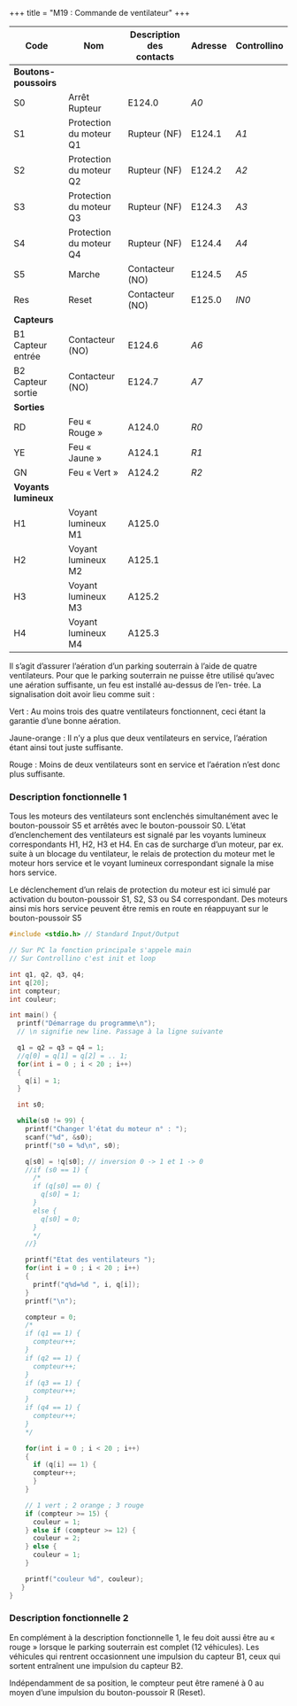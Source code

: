 +++
title = "M19 : Commande de ventilateur"
+++

Code|Nom|Description des contacts|Adresse|Controllino
|---|---|---|---|---|
|**Boutons-poussoirs**|||
S0 | Arrêt Rupteur           | E124.0|*A0*
S1 | Protection du moteur Q1 | Rupteur (NF) | E124.1|*A1*
S2 | Protection du moteur Q2 | Rupteur (NF) | E124.2|*A2*
S3 | Protection du moteur Q3 | Rupteur (NF) | E124.3|*A3*
S4 | Protection du moteur Q4 | Rupteur (NF) | E124.4|*A4*
S5 | Marche         | Contacteur (NO) | E124.5|*A5*
Res| Reset | Contacteur (NO) | E125.0|*IN0*
|**Capteurs**|||
B1 Capteur entrée | Contacteur (NO) | E124.6|*A6*
B2 Capteur sortie | Contacteur (NO) | E124.7|*A7*
|**Sorties**|||
RD| Feu « Rouge » | A124.0 |*R0*
YE| Feu « Jaune » | A124.1 |*R1*
GN| Feu « Vert » | A124.2  |*R2*
|**Voyants lumineux**|||
H1| Voyant lumineux M1| A125.0|
H2| Voyant lumineux M2| A125.1|
H3| Voyant lumineux M3| A125.2|
H4| Voyant lumineux M4| A125.3|

Il s’agit d’assurer l’aération d’un parking souterrain à l’aide de quatre ventilateurs. Pour que le parking
souterrain ne puisse être utilisé qu’avec une aération suffisante, un feu est installé au-dessus de l’en-
trée. La signalisation doit avoir lieu comme suit :

Vert : Au moins trois des quatre ventilateurs fonctionnent, ceci étant la garantie d’une bonne aération.

Jaune-orange : Il n’y a plus que deux ventilateurs en service, l’aération étant ainsi tout juste suffisante.

Rouge : Moins de deux ventilateurs sont en service et l’aération n’est donc plus suffisante.

### Description fonctionnelle 1

Tous les moteurs des ventilateurs sont enclenchés simultanément avec le bouton-poussoir S5 et arrêtés avec le bouton-poussoir S0. L’état d’enclenchement des ventilateurs est signalé par les voyants lumineux correspondants H1, H2, H3 et H4. En cas de surcharge d’un moteur, par ex. suite à un blocage du ventilateur, le relais de protection du moteur met le moteur hors service et le voyant lumineux correspondant signale la mise hors service.

Le déclenchement d’un relais de protection du moteur est ici simulé par activation du bouton-poussoir S1, S2, S3 ou S4 correspondant. Des moteurs ainsi mis hors service peuvent être remis en route en réappuyant sur le bouton-poussoir S5

```c
#include <stdio.h> // Standard Input/Output

// Sur PC la fonction principale s'appele main
// Sur Controllino c'est init et loop

int q1, q2, q3, q4;
int q[20];
int compteur;
int couleur;

int main() {
  printf("Démarrage du programme\n");
  // \n signifie new line. Passage à la ligne suivante

  q1 = q2 = q3 = q4 = 1;
  //q[0] = q[1] = q[2] = .. 1;
  for(int i = 0 ; i < 20 ; i++)
  {
    q[i] = 1;
  }

  int s0;

  while(s0 != 99) {
    printf("Changer l'état du moteur n° : ");
    scanf("%d", &s0);
    printf("s0 = %d\n", s0);

    q[s0] = !q[s0]; // inversion 0 -> 1 et 1 -> 0
    //if (s0 == 1) {
      /*
      if (q[s0] == 0) {
        q[s0] = 1;
      }
      else {
        q[s0] = 0;
      }
      */
    //}

    printf("Etat des ventilateurs ");
    for(int i = 0 ; i < 20 ; i++)
    {
      printf("q%d=%d ", i, q[i]);
    }
    printf("\n");

    compteur = 0;
    /*
    if (q1 == 1) {
      compteur++;
    }
    if (q2 == 1) {
      compteur++;
    }
    if (q3 == 1) {
      compteur++;
    }
    if (q4 == 1) {
      compteur++;
    }
    */

    for(int i = 0 ; i < 20 ; i++)
    {
      if (q[i] == 1) {
      compteur++;
      }
    }

    // 1 vert ; 2 orange ; 3 rouge
    if (compteur >= 15) {
      couleur = 1;
    } else if (compteur >= 12) {
      couleur = 2;
    } else {
      couleur = 1;
    }

    printf("couleur %d", couleur);
   }
}
```


### Description fonctionnelle 2

En complément à la description fonctionnelle 1, le feu doit aussi être au « rouge » lorsque le parking souterrain est complet (12 véhicules). Les véhicules qui rentrent occasionnent une impulsion du capteur B1, ceux qui sortent entraînent une impulsion du capteur B2.

Indépendamment de sa position, le compteur peut être ramené à 0 au moyen d’une impulsion du bouton-poussoir R (Reset).
